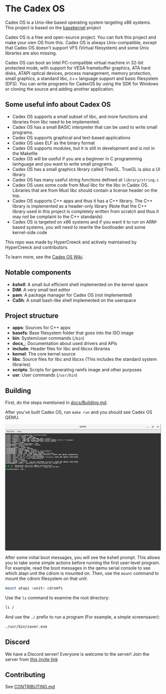 # The Cadex OS

Cadex OS is a Unix-like based operating system targeting x86 systems. This project is based on the [basekernel](https://github.com/dthain/basekernel) project

Cadex OS is a free and open-source project. You can fork this project and make your own OS from this.
Cadex OS is always Unix-compatible, except that Cadex OS doesn't support VFS (Virtual filesystem) and some Unix libraries are also missing.

Cadex OS can boot an Intel PC-compatible virtual machine in 32-bit protected
mode, with support for VESA framebuffer graphics, ATA hard disks, ATAPI optical
devices, process management, memory protection, small graphics, a standard libc, c++ language support and basic filesystem (DFS).
You can write programs for CadexOS by using the SDK for Windows or cloning the source and adding another application.

## Some useful info about Cadex OS

- Cadex OS supports a small subset of libc, and more functions and libraries from libc need to be implemented.
- Cadex OS has a small BASIC interpreter that can be used to write small programs.
- Cadex OS supports graphical and text-based applications
- Cadex OS uses ELF as the binary format
- Cadex OS supports modules, but it is still in development and is not in the Makefile
- Cadex OS will be useful if you are a beginner in C programming lanhguage and you want to write small programs.
- Cadex OS has a small graphics library called TrueGL. TrueGL is also a UI library
- Cadex OS has many useful string functions defined at `library/string.c`
- Cadex OS uses some code from Musl libc for the libc in Cadex OS. Libraries that are from Musl libc should contain a license header on the top.
- Cadex OS supports C++ apps and thus it has a C++ library. The C++ library is implemented as a header-only library (Note that the C++ library used in this project is completely written from scratch and thus it may not be complaint to the C++ standards)
- Cadex OS is targeted on x86 systems and if you want it to run on ARM-based systems, you will need to rewrite the bootloader and some kernel-side code

This repo was made by HyperCreeck and actively maintained by HyperCreeck and contributors.

To learn more, see the [Cadex OS Wiki](http://cadex-os-wiki.rf.gd).

## Notable components

- **_kshell_**: A small but efficient shell implemented on the kernel space
- **DiM**: A very small text editor
- **pam**: A package manager for Cadex OS (not implemented)
- **CaSh**: A small bash-like shell implemented on the userspace

## Project structure

- **apps**: Sources for C++ apps
- **basefs**: Base filesystem folder that goes into the ISO image
- **bin**: System/user commands (`/bin`)
- **docs_**: Documentation about used drivers and APIs
- **include**: Header files for libc and libcxx libraries
- **kernel**: The core kernel source
- **libc**: Source files for libc and libcxx (This includes the standard system libraries)
- **scripts**: Scripts for generating ramfs image and other purposes
- **usr**: User commands (`/usr/bin`)

## Building

First, do the steps mentioned in [docs/Building.md](docs/Building.md).

After you've built Cadex OS, run `make run` and you should see Cadex OS QEMU.

<img src=docs/img/screenshot.png align=center>

After some initial boot messages, you will see the kshell prompt.
This allows you to take some simple actions before running the first
user-level program. For example, read the boot messages in the qemu serial console to see
which atapi unit the cdrom is mounted on. Then, use the `mount` command
to mount the cdrom filesystem on that unit:

```bash
mount atapi <unit> cdromfs
```

Use the `ls` command to examine the root directory:

```bash
ls /
```

And use the `./` prefix to run a program (For example, a simple screensaver):

```bash
./usr/bin/saver.exe
```

## Discord

We have a Discord server! Everyone is welcome to the server! Join the server from
[this invite link](https://discord.gg/mF9gG5W)

<!-- # Cross-Compiling Instructions

If you are building on any other type of machine (i.e, on WSL or any non-linux machine),
you will probably need to build a cross-compiler
using `./scripts/build-toolchain.sh` and then edit
`Makefile.config` to use the cross compiler binaries,
then execute `make` to create `cadex.iso` -->

## Contributing

See [CONTRIBUTING.md](docs/CONTRIBUTING.md)
